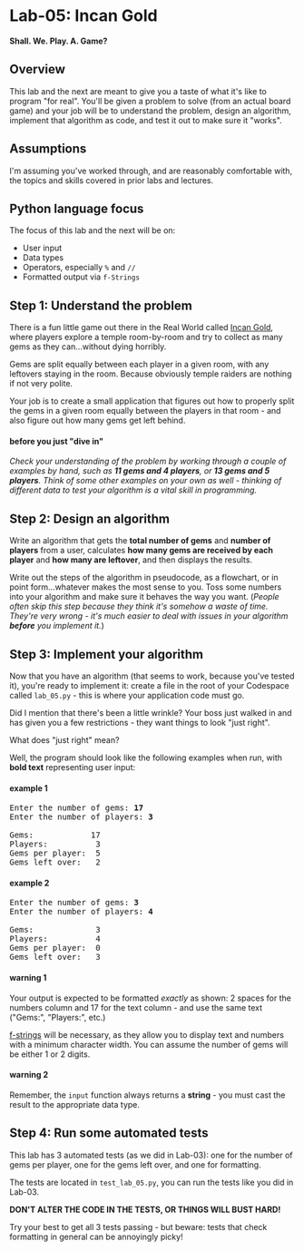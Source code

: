 # Lab-05: Incan Gold

**Shall. We. Play. A. Game?**

## Overview

This lab and the next are meant to give you a taste of what it's like to program "for real". You'll be given a problem to solve (from an actual board game) and your job will be to understand the problem, design an algorithm, implement that algorithm as code, and test it out to make sure it "works".

## Assumptions

I'm assuming you've worked through, and are reasonably comfortable with, the topics and skills covered in prior labs and lectures.

## Python language focus

The focus of this lab and the next will be on:

- User input
- Data types
- Operators, especially `%` and `//`
- Formatted output via `f-Strings`

## Step 1: Understand the problem

There is a fun little game out there in the Real World called [Incan Gold](https://www.eaglegames.net/Incan-Gold-2018-p/102197.htm), where players explore a temple room-by-room and try to collect as many gems as they can...without dying horribly. 

Gems are split equally between each player in a given room, with any leftovers staying in the room. Because obviously temple raiders are nothing if not very polite. 

Your job is to create a small application that figures out how to properly split the gems in a given room equally between the players in that room - and also figure out how many gems get left behind.

#### before you just "dive in"

_Check your understanding of the problem by working through a couple of examples by hand, such as **11 gems and 4 players**, or **13 gems and 5 players**. Think of some other examples on your own as well - thinking of different data to test your algorithm is a vital skill in programming._

## Step 2: Design an algorithm

Write an algorithm that gets the **total number of gems** and **number of players** from a user, calculates **how many gems are received by each player** and **how many are leftover**, and then displays the results.

Write out the steps of the algorithm in pseudocode, as a flowchart, or in point form...whatever makes the most sense to you. Toss some numbers into your algorithm and make sure it behaves the way you want. (_People often skip this step because they think it's somehow a waste of time. They're very wrong - it's much easier to deal with issues in your algorithm **before** you implement it._) 

## Step 3: Implement your algorithm

Now that you have an algorithm (that seems to work, because you've tested it), you're ready to implement it: create a file in the root of your Codespace called `lab_05.py` - this is where your application code must go.

Did I mention that there's been a little wrinkle? Your boss just walked in and has given you a few restrictions - they want things to look "just right".

What does "just right" mean?

Well, the program should look like the following examples when run, with **bold text** representing user input:

#### example 1

<pre>
Enter the number of gems: <b>17</b>
Enter the number of players: <b>3</b>

Gems:            17
Players:          3
Gems per player:  5
Gems left over:   2
</pre>

#### example 2

<pre>
Enter the number of gems: <b>3</b>
Enter the number of players: <b>4</b>

Gems:             3
Players:          4
Gems per player:  0
Gems left over:   3
</pre>

#### warning 1

Your output is expected to be formatted *exactly* as shown: 2 spaces for the numbers column and 17 for the text column - and use the same text ("Gems:", "Players:", etc.)

[f-strings](https://docs.python.org/3/tutorial/inputoutput.html#formatted-string-literals) will be necessary, as they allow you to display text and numbers with a minimum character width. You can assume the number of gems will be either 1 or 2 digits.

#### warning 2

Remember, the `input` function always returns a **string** - you must cast the result to the appropriate data type.

## Step 4: Run some automated tests

This lab has 3 automated tests (as we did in Lab-03): one for the number of gems per player, one for the gems left over, and one for formatting.

The tests are located in `test_lab_05.py`, you can run the tests like you did in Lab-03.

**DON'T ALTER THE CODE IN THE TESTS, OR THINGS WILL BUST HARD!**

Try your best to get all 3 tests passing - but beware: tests that check formatting in general can be annoyingly picky!